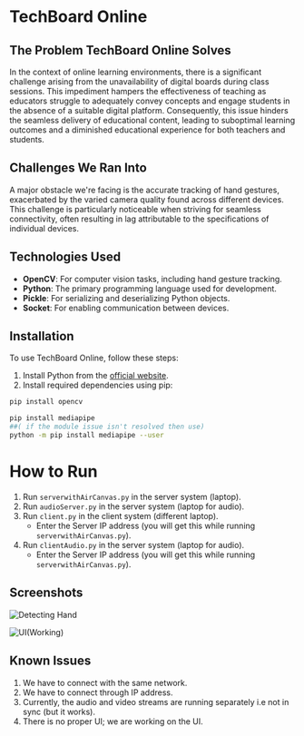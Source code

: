 
# TechBoard Online

## The Problem TechBoard Online Solves
In the context of online learning environments, there is a significant challenge arising from the unavailability of digital boards during class sessions. This impediment hampers the effectiveness of teaching as educators struggle to adequately convey concepts and engage students in the absence of a suitable digital platform. Consequently, this issue hinders the seamless delivery of educational content, leading to suboptimal learning outcomes and a diminished educational experience for both teachers and students.

## Challenges We Ran Into
A major obstacle we're facing is the accurate tracking of hand gestures, exacerbated by the varied camera quality found across different devices. This challenge is particularly noticeable when striving for seamless connectivity, often resulting in lag attributable to the specifications of individual devices.

## Technologies Used
- **OpenCV**: For computer vision tasks, including hand gesture tracking.
-  **Python**: The primary programming language used for development.
- **Pickle**: For serializing and deserializing Python objects.
- **Socket**: For enabling communication between devices.

## Installation
To use TechBoard Online, follow these steps:

1. Install Python from the [official website](https://www.python.org/downloads/).
2. Install required dependencies using pip:

```bash
pip install opencv

pip install mediapipe 
##( if the module issue isn't resolved then use)
python -m pip install mediapipe --user

```
# How to Run

1. Run `serverwithAirCanvas.py` in the server system (laptop).
2. Run `audioServer.py` in the server system (laptop for audio).
3. Run `client.py` in the client system (different laptop).
   - Enter the Server IP address (you will get this while running `serverwithAirCanvas.py`).
4. Run `clientAudio.py` in the server system (laptop for audio).
   - Enter the Server IP address (you will get this while running `serverwithAirCanvas.py`).

## Screenshots

![Detecting Hand](https://github.com/SatyamDevv/TeachBoardOnline/blob/main/screenshots/abc.jpg)

![UI(Working)](https://github.com/SatyamDevv/TeachBoardOnline/blob/main/screenshots/ui.png)


## Known Issues

1. We have to connect with the same network.
2. We have to connect through IP address.
3. Currently, the audio and video streams are running separately i.e not in sync (but it works).
4. There is no proper UI; we are working on the UI.


